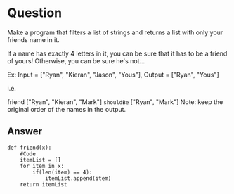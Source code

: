 # Question
Make a program that filters a list of strings and returns a list with only your friends name in it.

If a name has exactly 4 letters in it, you can be sure that it has to be a friend of yours! Otherwise, you can be sure he's not...

Ex: Input = ["Ryan", "Kieran", "Jason", "Yous"], Output = ["Ryan", "Yous"]

i.e.

friend ["Ryan", "Kieran", "Mark"] `shouldBe` ["Ryan", "Mark"]
Note: keep the original order of the names in the output. 

## Answer
```
def friend(x):
    #Code
    itemList = []
    for item in x:
        if(len(item) == 4):
            itemList.append(item)
    return itemList        
```            
